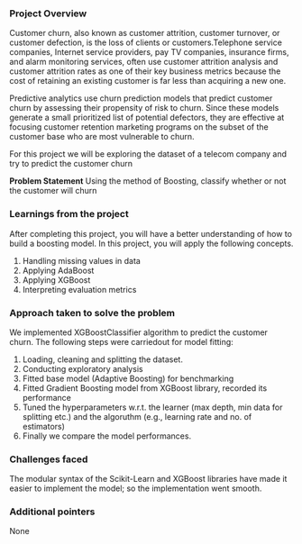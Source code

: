 ### Project Overview

 Customer churn, also known as customer attrition, customer turnover, or customer defection, is the loss of clients or customers.Telephone service companies, Internet service providers, pay TV companies, insurance firms, and alarm monitoring services, often use customer attrition analysis and customer attrition rates as one of their key business metrics because the cost of retaining an existing customer is far less than acquiring a new one.

Predictive analytics use churn prediction models that predict customer churn by assessing their propensity of risk to churn. Since these models generate a small prioritized list of potential defectors, they are effective at focusing customer retention marketing programs on the subset of the customer base who are most vulnerable to churn.

For this project we will be exploring the dataset of a telecom company and try to predict the customer churn

**Problem Statement**
Using the method of Boosting, classify whether or not the customer will churn


### Learnings from the project

 After completing this project, you will have a better understanding of how to build a boosting model. In this project, you will apply the following concepts.

1. Handling missing values in data
2. Applying AdaBoost
3. Applying XGBoost
4. Interpreting evaluation metrics


### Approach taken to solve the problem

 We implemented XGBoostClassifier algorithm to predict the customer churn. The following steps were carriedout for model fitting:
1. Loading, cleaning and splitting the dataset.
2. Conducting exploratory analysis
3. Fitted base model (Adaptive Boosting) for benchmarking
4. Fitted Gradient Boosting model from XGBoost library, recorded its performance
5. Tuned the hyperparameters w.r.t. the learner (max depth, min data for splitting etc.) and the algoruthm (e.g., learning rate and no. of estimators)
6. Finally we compare the model performances.


### Challenges faced

 The modular syntax of the Scikit-Learn and XGBoost libraries have made it easier to implement the model; so the implementation went smooth.


### Additional pointers

 None


